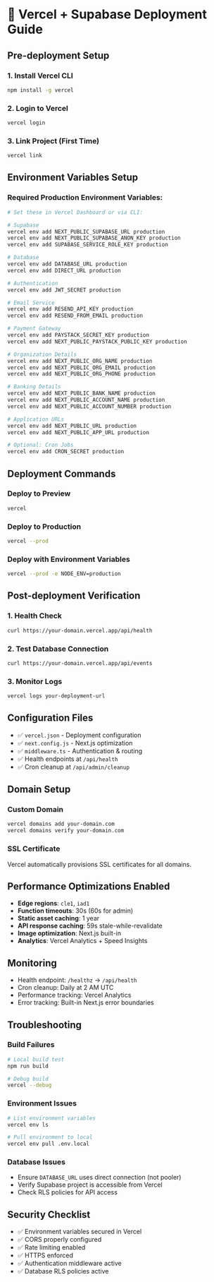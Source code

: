 # 🚀 Vercel + Supabase Deployment Guide

## Pre-deployment Setup

### 1. Install Vercel CLI

```bash
npm install -g vercel
```

### 2. Login to Vercel

```bash
vercel login
```

### 3. Link Project (First Time)

```bash
vercel link
```

## Environment Variables Setup

### Required Production Environment Variables:

```bash
# Set these in Vercel Dashboard or via CLI:

# Supabase
vercel env add NEXT_PUBLIC_SUPABASE_URL production
vercel env add NEXT_PUBLIC_SUPABASE_ANON_KEY production
vercel env add SUPABASE_SERVICE_ROLE_KEY production

# Database
vercel env add DATABASE_URL production
vercel env add DIRECT_URL production

# Authentication
vercel env add JWT_SECRET production

# Email Service
vercel env add RESEND_API_KEY production
vercel env add RESEND_FROM_EMAIL production

# Payment Gateway
vercel env add PAYSTACK_SECRET_KEY production
vercel env add NEXT_PUBLIC_PAYSTACK_PUBLIC_KEY production

# Organization Details
vercel env add NEXT_PUBLIC_ORG_NAME production
vercel env add NEXT_PUBLIC_ORG_EMAIL production
vercel env add NEXT_PUBLIC_ORG_PHONE production

# Banking Details
vercel env add NEXT_PUBLIC_BANK_NAME production
vercel env add NEXT_PUBLIC_ACCOUNT_NAME production
vercel env add NEXT_PUBLIC_ACCOUNT_NUMBER production

# Application URLs
vercel env add NEXT_PUBLIC_URL production
vercel env add NEXT_PUBLIC_APP_URL production

# Optional: Cron Jobs
vercel env add CRON_SECRET production
```

## Deployment Commands

### Deploy to Preview

```bash
vercel
```

### Deploy to Production

```bash
vercel --prod
```

### Deploy with Environment Variables

```bash
vercel --prod -e NODE_ENV=production
```

## Post-deployment Verification

### 1. Health Check

```bash
curl https://your-domain.vercel.app/api/health
```

### 2. Test Database Connection

```bash
curl https://your-domain.vercel.app/api/events
```

### 3. Monitor Logs

```bash
vercel logs your-deployment-url
```

## Configuration Files

- ✅ `vercel.json` - Deployment configuration
- ✅ `next.config.js` - Next.js optimization
- ✅ `middleware.ts` - Authentication & routing
- ✅ Health endpoints at `/api/health`
- ✅ Cron cleanup at `/api/admin/cleanup`

## Domain Setup

### Custom Domain

```bash
vercel domains add your-domain.com
vercel domains verify your-domain.com
```

### SSL Certificate

Vercel automatically provisions SSL certificates for all domains.

## Performance Optimizations Enabled

- **Edge regions**: `cle1`, `iad1`
- **Function timeouts**: 30s (60s for admin)
- **Static asset caching**: 1 year
- **API response caching**: 59s stale-while-revalidate
- **Image optimization**: Next.js built-in
- **Analytics**: Vercel Analytics + Speed Insights

## Monitoring

- Health endpoint: `/healthz` → `/api/health`
- Cron cleanup: Daily at 2 AM UTC
- Performance tracking: Vercel Analytics
- Error tracking: Built-in Next.js error boundaries

## Troubleshooting

### Build Failures

```bash
# Local build test
npm run build

# Debug build
vercel --debug
```

### Environment Issues

```bash
# List environment variables
vercel env ls

# Pull environment to local
vercel env pull .env.local
```

### Database Issues

- Ensure `DATABASE_URL` uses direct connection (not pooler)
- Verify Supabase project is accessible from Vercel
- Check RLS policies for API access

## Security Checklist

- ✅ Environment variables secured in Vercel
- ✅ CORS properly configured
- ✅ Rate limiting enabled
- ✅ HTTPS enforced
- ✅ Authentication middleware active
- ✅ Database RLS policies active
